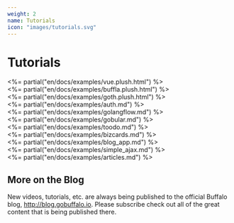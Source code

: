 ```yaml
---
weight: 2
name: Tutorials
icon: "images/tutorials.svg"
---
```


# Tutorials

<div class="row">
  <div class="col-md-6">
    <%= partial("en/docs/examples/vue.plush.html") %>
  </div>
  <div class="col-md-6">
    <%= partial("en/docs/examples/buffla.plush.html") %>
  </div>
</div>
<div class="row">
  <div class="col-md-6">
    <%= partial("en/docs/examples/goth.plush.html") %>
  </div>
  <div class="col-md-6">
    <%= partial("en/docs/examples/auth.md") %>
  </div>
</div>
<div class="row">
  <div class="col-md-6">
    <%= partial("en/docs/examples/golangflow.md") %>
  </div>
  <div class="col-md-6">
    <%= partial("en/docs/examples/gobular.md") %>
  </div>
</div>
<div class="row">
  <div class="col-md-6">
    <%= partial("en/docs/examples/toodo.md") %>
  </div>
  <div class="col-md-6">
    <%= partial("en/docs/examples/bizcards.md") %>
  </div>
</div>
<div class="row">
  <div class="col-md-6">
    <%= partial("en/docs/examples/blog_app.md") %>
  </div>
  <div class="col-md-6">
    <%= partial("en/docs/examples/simple_ajax.md") %>
  </div>
</div>
<div class="row">
  <div class="col-md-12">
    <%= partial("en/docs/examples/articles.md") %>
  </div>
</div>

<h2>More on the Blog</h2>

<p>New videos, tutorials, etc. are always being published to the official Buffalo blog, <a href="http://blog.gobuffalo.io">http://blog.gobuffalo.io</a>. Please subscribe check out all of the great content that is being published there.</p>

